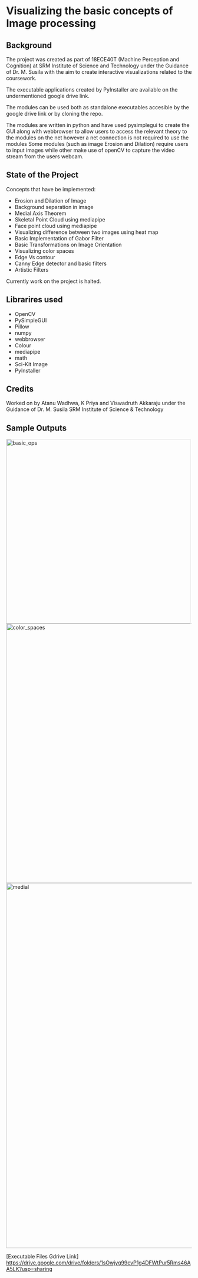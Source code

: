 # Visualizing the basic concepts of Image processing

## Background

The project was created as part of 18ECE40T (Machine Perception and Cognition) at SRM Institute of Science and Technology under the Guidance of Dr. M. Susila with the aim to create interactive visualizations related to the coursework.

The executable applications created by PyInstaller are available on the undermentioned google drive link.

The modules can be used both as standalone executables accesible by the google drive link or by cloning the repo.

The modules are written in python and have used pysimplegui to create the GUI along with webbrowser to allow users to access the relevant theory to the modules on the net however a net connection is not required to use the modules
Some modules (such as image Erosion and Dilation) require users to input images while other make use of openCV to capture the video stream from the users webcam. 

## State of the Project

Concepts that have be implemented:

  * Erosion and Dilation of Image
  * Background separation in image
  * Medial Axis Theorem 
  * Skeletal Point Cloud using mediapipe
  * Face point cloud using mediapipe
  * Visualizing difference between two images using heat map
  * Basic Implementation of Gabor Filter
  * Basic Transformations on Image Orientation
  * Visualizing color spaces
  * Edge Vs contour
  * Canny Edge detector and basic filters
  * Artistic Filters 

Currently work on the project is halted.

## Librarires used
  * OpenCV
  * PySimpleGUI
  * Pillow
  * numpy
  * webbrowser
  * Colour
  * mediapipe
  * math
  * Sci-Kit Image
  * PyInstaller

## Credits 
Worked on by Atanu Wadhwa, K Priya and Viswadruth Akkaraju under the Guidance of Dr. M. Susila SRM Institute of Science & Technology

## Sample Outputs
<img width="500" alt="basic_ops" src="https://github.com/ICB-TO/Image-Processing-simulation-modules/assets/55246001/1f9d3844-281e-4fdd-9db5-d0a474808800">

<img width="703" alt="color_spaces" src="https://github.com/ICB-TO/Image-Processing-simulation-modules/assets/55246001/4430d244-5201-4c10-b67e-ee34e1004943">

<img width="989" alt="medial" src="https://github.com/ICB-TO/Image-Processing-simulation-modules/assets/55246001/bd7a7bc1-7525-4bfe-84eb-baf52a629ac8">

[Executable Files Gdrive Link] https://drive.google.com/drive/folders/1sOwjyg99cvP1g4DFWtPur5Rms46AA5LK?usp=sharing
